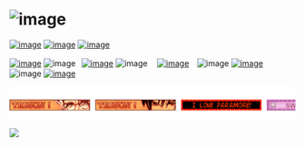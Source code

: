 # ![image](https://github.com/tojifg/tojifg/assets/116244347/7b8061e5-f091-49ff-b2fe-a4309aaf6c0a)

[![image](https://github.com/tojifg/tojifg/assets/116244347/73029d94-2f72-4d24-8ba5-cc9d868bb684)](https://rentry.co/crushberry)
[![image](https://github.com/tojifg/tojifg/assets/116244347/d2e80a96-557c-4636-8c41-4074a2203986)](https://rentry.co/tojifushiguro)
[![image](https://github.com/tojifg/tojifg/assets/116244347/25e63925-54dd-45e0-8faf-102d1dbcad84)](https://rentry.co/florentino)


[![image](https://github.com/tojifg/tojifg/assets/116244347/0f35e1dc-619b-4d73-a4b7-028603775a27)](https://discordid.netlify.app/?id=324911188662026241) ![image](https://github.com/tojifg/tojifg/assets/116244347/5d9abd44-f486-434c-a939-29ecfb493143)⠀[![image](https://github.com/tojifg/tojifg/assets/116244347/753f4cac-1706-4087-aad0-0896299c9f77)](https://txto.eu.org/fushigurotoji) ![image](https://github.com/tojifg/tojifg/assets/116244347/5ab65ec5-27f5-468a-94be-69ed061d3c68) ㅤ[![image](https://github.com/tojifg/tojifg/assets/116244347/84c330e2-4a00-4b6d-a905-a977b1e80de8)](https://listography.com/fushigurotoji) ⠀![image](https://github.com/tojifg/tojifg/assets/116244347/8bb8c546-7ec9-4f3e-ba49-b8f3ef1cef19) [![image](https://github.com/tojifg/tojifg/assets/116244347/788672dd-db55-49ac-b2a7-0f6b05300cf0)](https://x.com/tojifgr)⠀![image](https://github.com/tojifg/tojifg/assets/116244347/8d58ea4e-5223-4715-8e8d-d8e2c31c8fa4) [![image](https://github.com/tojifg/tojifg/assets/116244347/7ecd204d-147e-4d42-a5ed-473d2c1f2248)](https://x.com/narunifu)

<a href="https://github.com/tojifg/meow/blob/main/README.md">
<img src="https://github.com/tojifg/tojifg/blob/main/images/svg/O_O.svg"</img>
</a>

![](https://komarev.com/ghpvc/?username=tojifg&color=000000&style=for-the-badge&label=VICTIM+COUNT&base=10000)
